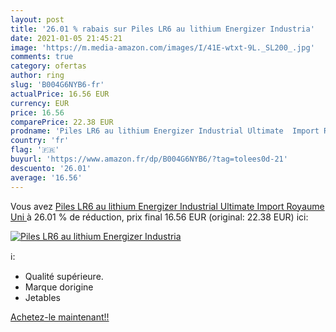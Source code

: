 ```yaml
---
layout: post
title: '26.01 % rabais sur Piles LR6 au lithium Energizer Industria'
date: 2021-01-05 21:45:21
image: 'https://m.media-amazon.com/images/I/41E-wtxt-9L._SL200_.jpg'
comments: true
category: ofertas
author: ring
slug: 'B004G6NYB6-fr'
actualPrice: 16.56 EUR
currency: EUR
price: 16.56
comparePrice: 22.38 EUR
prodname: 'Piles LR6 au lithium Energizer Industrial Ultimate  Import Royaume Uni '
country: 'fr'
flag: '🇫🇷'
buyurl: 'https://www.amazon.fr/dp/B004G6NYB6/?tag=tolees0d-21'
descuento: '26.01'
average: '16.56'
---
```


Vous avez [Piles LR6 au lithium Energizer Industrial Ultimate  Import Royaume Uni ](https://www.amazon.fr/dp/B004G6NYB6/?tag=tolees0d-21)  à  26.01 % de réduction, prix final  16.56 EUR (original: 22.38 EUR) ici:

[![Piles LR6 au lithium Energizer Industria](https://m.media-amazon.com/images/I/41E-wtxt-9L._SL200_.jpg)](https://www.amazon.fr/dp/B004G6NYB6/?tag=tolees0d-21)

ℹ️:

- Qualité supérieure.
- Marque dorigine
- Jetables

[Achetez-le maintenant!!](https://www.amazon.fr/dp/B004G6NYB6/?tag=tolees0d-21)
